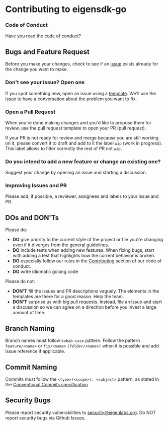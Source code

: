 # Contributing to eigensdk-go


### Code of Conduct

Have you read the [code of conduct](https://github.com/Layr-Labs/eigensdk-go/blob/main/CODE_OF_CONDUCT.md)?

## Bugs and Feature Request

Before you make your changes, check to see if an [issue](https://github.com/Layr-Labs/eigensdk-go/issues) exists already for the change you want to make.

### Don't see your issue? Open one

If you spot something new, open an issue using a [template](https://github.com/Layr-Labs/eigensdk-go/issues/new/choose). We'll use the issue to have a conversation about the problem you want to fix.

### Open a Pull Request

When you're done making changes and you'd like to propose them for review, use the pull request template to open your PR (pull request).

If your PR is not ready for review and merge because you are still working on it, please convert it to draft and add to it the label `wip` (work in progress). This label allows to filter correctly the rest of PR not `wip`. 

### Do you intend to add a new feature or change an existing one?

Suggest your change by opening an issue and starting a discussion.

### Improving Issues and PR

Please add, if possible, a reviewer, assignees and labels to your issue and PR.

## DOs and DON'Ts

Please do:

* **DO** give priority to the current style of the project or file you're changing even if it diverges from the general guidelines.
* **DO** include tests when adding new features. When fixing bugs, start with adding a test that highlights how the current behavior is broken.
* **DO** especially follow our rules in the [Contributing](https://github.com/Layr-Labs/eigensdk-go/blob/master/CODE_OF_CONDUCT.md#contributing) section of our code of conduct.
* **DO** write idiomatic golang code 

Please do not:

* **DON'T** fill the issues and PR descriptions vaguely. The elements in the templates are there for a good reason. Help the team. 
* **DON'T** surprise us with big pull requests. Instead, file an issue and start a discussion so we can agree on a direction before you invest a large amount of time.

## Branch Naming

Branch names must follow `kebab-case` pattern. Follow the pattern `feature/<name>` or `fix/<name>` `(folder/<name>)` when it is possible and add issue reference if applicable.

## Commit Naming

Commits must follow the `<type>(<scope>): <subject>` pattern, as stated in the [Conventional Commits specification](https://www.conventionalcommits.org/en/v1.0.0/)

## Security Bugs
Please report security vulnerabilities to security@eigenlabs.org. Do NOT report security bugs via Github Issues.